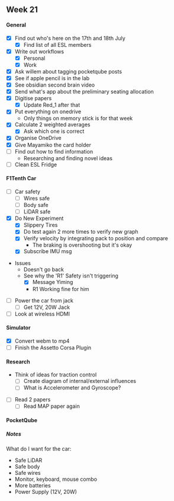 ## Week 21

#### General

- [x] Find out who's here on the 17th and 18th July
	- [x] Find list of all ESL members
- [x] Write out workflows
	- [x] Personal
	- [x] Work
- [x] Ask willem about tagging pocketqube posts
- [x] See if apple pencil is in the lab
- [x] See obsidian second brain video
- [x] Send what's app about the preliminary seating allocation
- [x] Digitise papers
	- [x] Update Red_1 after that
- [x] Put everything on onedrive
	- Only things on memory stick is for that week
- [x] Calculate 2 weighted averages
	- [x] Ask which one is correct
- [x] Organise OneDrive
- [x] Give Mayamiko the card holder
- [ ] Find out how to find information
	- Researching and finding novel ideas
- [ ] Clean ESL Fridge

#### F1Tenth Car

- [ ] Car safety
	- [ ] Wires safe
	- [ ] Body safe
	- [ ] LiDAR safe
- [x] Do New Experiment
	- [x] Slippery Tires
	- [x] Do test again 2 more times to verify new graph
	- [x] Verify velocity by integrating pack to position and compare
		- The braking is overshooting but it's okay
	- [x] Subscribe IMU msg
- Issues
	- Doesn't go back
	- See why the 'R1' Safety isn't triggering
		- [x] Message Yiming
		- R1 Working fine for him
- [ ] Power the car from jack
	- [ ] Get 12V, 20W Jack
- [ ] Look at wireless HDMI

#### Simulator

- [x] Convert webm to mp4
- [ ] Finish the Assetto Corsa Plugin
#### Research

- Think of ideas for traction control
	- [ ] Create diagram of internal/external influences
	- [ ] What is Accelerometer and Gyroscope?
- [ ] Read 2 papers
	- [ ] Read MAP paper again
#### PocketQube

##### Notes

What do I want for the car:
- Safe LiDAR
- Safe body
- Safe wires
- Monitor, keyboard, mouse combo
- More batteries
- Power Supply (12V, 20W)